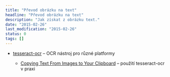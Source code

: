```yaml
---
title: "Převod obrázku na text"
headline: "Převod obrázku na text"
description: "Jak získat z obrázku text."
date: "2015-02-26"
last_modification: "2015-02-26"
status: 0
tags: []
---
```


- [tesseract-ocr](https://code.google.com/p/tesseract-ocr/) – OCR nástroj pro různé platformy

  - [Copying Text From Images to Your Clipboard](http://viget.com/flourish/copying-text-from-images-to-your-clipboard) – použití tesseract-ocr v praxi